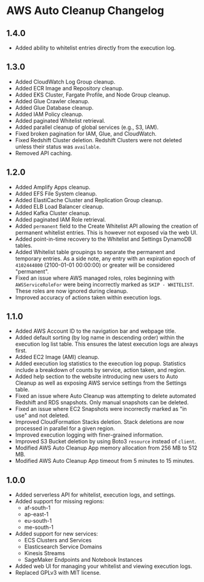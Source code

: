 # AWS Auto Cleanup Changelog

## 1.4.0

- Added ability to whitelist entries directly from the execution log.

## 1.3.0

- Added CloudWatch Log Group cleanup.
- Added ECR Image and Repository cleanup.
- Added EKS Cluster, Fargate Profile, and Node Group cleanup.
- Added Glue Crawler cleanup.
- Added Glue Database cleanup.
- Added IAM Policy cleanup.
- Added paginated Whitelist retrieval.
- Added parallel cleanup of global services (e.g., S3, IAM).
- Fixed broken pagination for IAM, Glue, and CloudWatch.
- Fixed Redshift Cluster deletion. Redshift Clusters were not deleted unless their status was `available`.
- Removed API caching.

## 1.2.0

- Added Amplify Apps cleanup.
- Added EFS File System cleanup.
- Added ElastiCache Cluster and Replication Group cleanup.
- Added ELB Load Balancer cleanup.
- Added Kafka Cluster cleanup.
- Added paginated IAM Role retrieval.
- Added `permanent` field to the Create Whitelist API allowing the creation of permanent whitelist entries. This is however not exposed via the web UI.
- Added point-in-time recovery to the Whitelist and Settings DynamoDB tables.
- Added Whitelist table groupings to separate the permanent and temporary entries. As a side note, any entry with an expiration epoch of `4102444800` (2100-01-01 00:00:00) or greater will be considered "permanent".
- Fixed an issue where AWS managed roles, roles beginning with `AWSServiceRoleFor` were being incorrectly marked as `SKIP - WHITELIST`. These roles are now ignored during cleanup.
- Improved accuracy of actions taken within execution logs.

## 1.1.0

- Added AWS Account ID to the navigation bar and webpage title.
- Added default sorting (by log name in descending order) within the execution log list table. This ensures the latest execution logs are always first.
- Added EC2 Image (AMI) cleanup.
- Added execution log statistics to the execution log popup. Statistics include a breakdown of counts by service, action taken, and region.
- Added help section to the website introducing new users to Auto Cleanup as well as exposing AWS service settings from the Settings table.
- Fixed an issue where Auto Cleanup was attempting to delete automated Redshift and RDS snapshots. Only manual snapshots can be deleted.
- Fixed an issue where EC2 Snapshots were incorrectly marked as "in use" and not deleted.
- Improved CloudFormation Stacks deletion. Stack deletions are now processed in parallel for a given region.
- Improved execution logging with finer-grained information.
- Improved S3 Bucket deletion by using Boto3 `resource` instead of `client`.
- Modified AWS Auto Cleanup App memory allocation from 256 MB to 512 MB.
- Modified AWS Auto Cleanup App timeout from 5 minutes to 15 minutes.

## 1.0.0

- Added serverless API for whitelist, execution logs, and settings.
- Added support for missing regions:
  - af-south-1
  - ap-east-1
  - eu-south-1
  - me-south-1
- Added support for new services:
  - ECS Clusters and Services
  - Elasticsearch Service Domains
  - Kinesis Streams
  - SageMaker Endpoints and Notebook Instances
- Added web UI for managing your whitelist and viewing execution logs.
- Replaced GPLv3 with MIT license.
